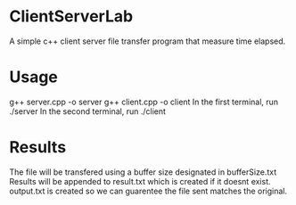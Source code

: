 # ClientServerLab
 A simple c++ client server file transfer program that measure time elapsed.

# Usage
g++ server.cpp -o server
g++ client.cpp -o client
In the first terminal, run ./server
In the second terminal, run ./client

# Results
The file will be transfered using a buffer size designated in bufferSize.txt
Results will be appended to result.txt which is created if it doesnt exist.
output.txt is created so we can guarentee the file sent matches the original.
